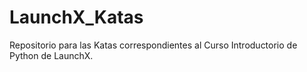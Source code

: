 # LaunchX_Katas
Repositorio para las Katas correspondientes al Curso Introductorio de Python de LaunchX.
